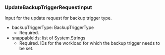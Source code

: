 ### UpdateBackupTriggerRequestInput
Input for the update request for backup trigger type.

- backupTriggerType: BackupTriggerType
  - Required. 
- snappableIds: list of System.Strings
  - Required. IDs for the workload for which the backup trigger needs to be set.
